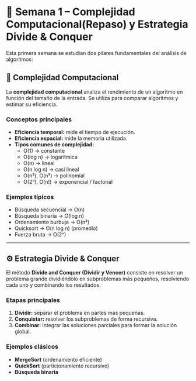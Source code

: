 # 📘 Semana 1 – Complejidad Computacional(Repaso) y Estrategia Divide & Conquer

Esta primera semana se estudian dos pilares fundamentales del análisis de algoritmos:

## 🧩 Complejidad Computacional

La **complejidad computacional** analiza el rendimiento de un algoritmo en función del tamaño de la entrada. Se utiliza para comparar algoritmos y estimar su eficiencia.

### Conceptos principales
- **Eficiencia temporal:** mide el tiempo de ejecución.
- **Eficiencia espacial:** mide la memoria utilizada.
- **Tipos comunes de complejidad:**
  - O(1) → constante  
  - O(log n) → logarítmica  
  - O(n) → lineal  
  - O(n log n) → casi lineal  
  - O(n²), O(n³) → polinomial  
  - O(2ⁿ), O(n!) → exponencial / factorial

### Ejemplos típicos
- Búsqueda secuencial → O(n)
- Búsqueda binaria → O(log n)
- Ordenamiento burbuja → O(n²)
- Quicksort → O(n log n) (promedio)
- Fuerza bruta → O(2ⁿ)

---

## ⚙️ Estrategia Divide & Conquer

El método **Divide and Conquer (Dividir y Vencer)** consiste en resolver un problema grande dividiéndolo en subproblemas más pequeños, resolviendo cada uno y combinando los resultados.

### Etapas principales
1. **Dividir:** separar el problema en partes más pequeñas.
2. **Conquistar:** resolver los subproblemas de forma recursiva.
3. **Combinar:** integrar las soluciones parciales para formar la solución global.

### Ejemplos clásicos
- **MergeSort** (ordenamiento eficiente)
- **QuickSort** (particionamiento recursivo)
- **Búsqueda binaria**
